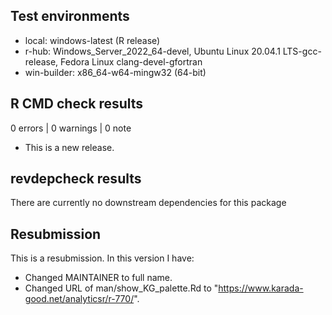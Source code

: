 ## Test environments

* local: windows-latest (R release)
* r-hub: Windows_Server_2022_64-devel, Ubuntu Linux 20.04.1 LTS-gcc-release, Fedora Linux clang-devel-gfortran
* win-builder: x86_64-w64-mingw32 (64-bit)

## R CMD check results

0 errors | 0 warnings | 0 note

* This is a new release.

## revdepcheck results

There are currently no downstream dependencies for this package

## Resubmission

This is a resubmission. In this version I have:

* Changed MAINTAINER to full name.
* Changed URL of man/show_KG_palette.Rd to "https://www.karada-good.net/analyticsr/r-770/".
